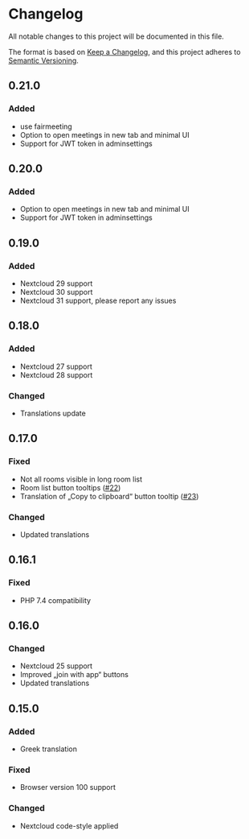 # Changelog

All notable changes to this project will be documented in this file.

The format is based on [Keep a Changelog](https://keepachangelog.com/en/1.0.0/),
and this project adheres to [Semantic Versioning](https://semver.org/spec/v2.0.0.html).

## 0.21.0

### Added

- use fairmeeting
- Option to open meetings in new tab and minimal UI
- Support for JWT token in adminsettings

## 0.20.0

### Added

- Option to open meetings in new tab and minimal UI
- Support for JWT token in adminsettings

## 0.19.0

### Added

- Nextcloud 29 support
- Nextcloud 30 support
- Nextcloud 31 support, please report any issues

## 0.18.0

### Added

- Nextcloud 27 support
- Nextcloud 28 support

### Changed

- Translations update

## 0.17.0

### Fixed

- Not all rooms visible in long room list
- Room list button tooltips ([#22](https://github.com/nextcloud/jitsi/issues/22))
- Translation of „Copy to clipboard“ button tooltip ([#23](https://github.com/nextcloud/jitsi/pull/23))

### Changed

- Updated translations

## 0.16.1

### Fixed

- PHP 7.4 compatibility

## 0.16.0

### Changed

- Nextcloud 25 support
- Improved „join with app“ buttons
- Updated translations

## 0.15.0

### Added

- Greek translation

### Fixed

- Browser version 100 support

### Changed

- Nextcloud code-style applied

